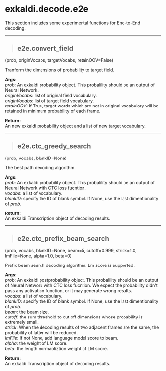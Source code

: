 # exkaldi.decode.e2e

This section includes some experimental functions for End-to-End decoding.

--------------------
>## e2e.convert_field
(prob, originVocabs, targetVocabs, retainOOV=False)

Tranform the dimensions of probability to target field.

**Args:**  
_prob_: An exkaldi probability object. This probalility should be an output of Neural Network.  
_originVocabs_: list of original field vocabulary.  
_originVocabs_: list of target field vocabulary.  
_retainOOV_: If True, target words which are not in original vocabulary will be retained in minimum probability of each frame.   

**Return:**  
An new exkaldi probability object and a list of new target vocabulary.  

--------------------
>## e2e.ctc_greedy_search
(prob, vocabs, blankID=None)

The best path decoding algorithm.

**Args:**  
_prob_: An exkaldi probability object. This probalility should be an output of Neural Network with CTC loss fucntion.  
_vocabs_: a list of vocabulary.  
_blankID_: specify the ID of blank symbol. If None, use the last dimentionality of _prob_.    

**Return:**  
An exkaldi Transcription object of decoding results.  

--------------------
>## e2e.ctc_prefix_beam_search
(prob, vocabs, blankID=None, beam=5, cutoff=0.999, strick=1.0, lmFile=None, alpha=1.0, beta=0)

Prefix beam search decoding algorithm. Lm score is supported.

**Args:**  
_prob_: An exkaldi postprobability object. This probalility should be an output of Neural Network with CTC loss fucntion. We expect the probability didn't pass any activation function, or it may generate wrong results.  
_vocabs_: a list of vocabulary.  
_blankID_: specify the ID of blank symbol. If None, use the last dimentionality of _prob_.  
_beam_: the beam size.  
_cutoff_: the sum threshold to cut off dimensions whose probability is extremely small.    
_strick_: When the decoding results of two adjacent frames are the same, the probability of latter will be reduced.  
_lmFile_: If not None, add language model score to beam.  
_alpha_: the weight of LM score.  
_beta_: the length normaoliztion weight of LM score.  

**Return:**  
An exkaldi Transcription object of decoding results.  

